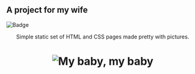 ## A project for my wife

![Badge](https://img.shields.io/github/last-commit/abass0/bassdino?style=social)


</style>
<p align="center">Simple static set of HTML and CSS pages made pretty with pictures.</p>

<h1 align="center">
  <img src="assets/index.jpg" alt="My baby, my baby">
</h1>
